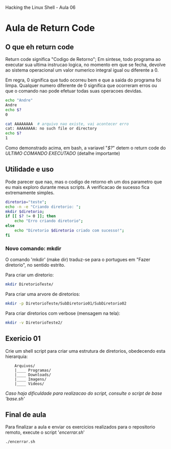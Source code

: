 Hacking the Linux Shell - Aula 06

# Aula de Return Code

## O que eh return code
Return code significa "Codigo de Retorno"; Em sintese, todo programa ao executar sua ultima instrucao logica, no momento em que se fecha, devolve ao sistema operacional um valor numerico integral igual ou diferente a 0.

Em regra, 0 significa que tudo ocorreu bem e que a saida do programa foi limpa.
Qualquer numero diferente de 0 significa que ocorreram erros ou que o comando nao pode efetuar todas suas operacoes devidas.
```bash
echo "Andre"
Andre
echo $?
0

cat AAAAAAAA  # arquivo nao existe, vai acontecer erro
cat: AAAAAAAA: no such file or directory
echo $?
1
```

Como demonstrado acima, em bash, a variavel "_$?_" detem o return code do *ULTIMO COMANDO EXECUTADO* (detalhe importante)

## Utilidade e uso
Pode parecer que nao, mas o codigo de retorno eh um dos parametro que eu mais exploro durante meus scripts. A verificacao de sucesso fica extremamente simples.
```bash
diretorio="teste";
echo -n -e "Criando diretorio: ";
mkdir $diretorio;
if [[ $? != 0 ]]; then
    echo "Erro criando diretorio";
else
    echo "Diretorio $diretorio criado com sucesso!";
fi
```

### Novo comando: mkdir
O comando 'mkdir' (make dir) traduz-se para o portugues em "Fazer diretorio", no sentido estrito.

Para criar um diretorio:
```bash
mkdir DiretorioTeste/
```

Para criar uma arvore de diretorios:
```bash
mkdir -p DiretorioTeste/SubDiretorio01/SubDiretorio02
```

Para criar diretorios com verbose (mensagem na tela):
```bash
mkdir -v DiretorioTeste2/
```

## Exericio 01
Crie um shell script para criar uma estrutura de diretorios, obedecendo esta hierarquia:

        Arquivos/
        |____ Programas/
        |____ Downloads/
        |____ Imagens/
        |____ Videos/


_Caso haja dificuldade para realizacao do script, consulte o script de base 'base.sh'_


## Final de aula
Para finalizar a aula e enviar os exercicios realizados para o repositorio remoto, execute o script '_encerrar.sh_'
```bash
./encerrar.sh
```
